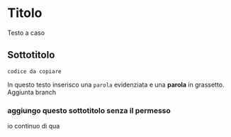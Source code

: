 # Titolo
Testo a caso

## Sottotitolo
```
codice da copiare
```

In questo testo inserisco una `parola` evidenziata e una **parola** in grassetto.\
Aggiunta branch

### aggiungo questo sottotitolo senza il permesso


io continuo di qua
